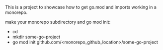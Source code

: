 This is a project to showcase how to get go.mod and imports working in a monorepo.

make your monorepo subdirectory and go mod init:
- cd <monorepo>
- mkdir some-go-project
- go mod init github.com/<monorepo_github_location>/some-go-project

